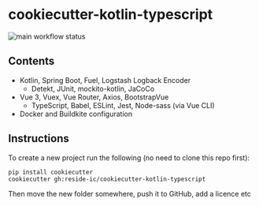 # cookiecutter-kotlin-typescript

![main workflow status](https://github.com/reside-ic/cookiecutter-kotlin-typescript/actions/workflows/main.yml/badge.svg)

## Contents

- Kotlin, Spring Boot, Fuel, Logstash Logback Encoder
    - Detekt, JUnit, mockito-kotlin, JaCoCo
- Vue 3, Vuex, Vue Router, Axios, BootstrapVue
    - TypeScript, Babel, ESLint, Jest, Node-sass (via Vue CLI)
- Docker and Buildkite configuration

## Instructions

To create a new project run the following (no need to clone this repo first):

```shell
pip install cookiecutter
cookiecutter gh:reside-ic/cookiecutter-kotlin-typescript
```

Then move the new folder somewhere, push it to GitHub, add a licence etc
